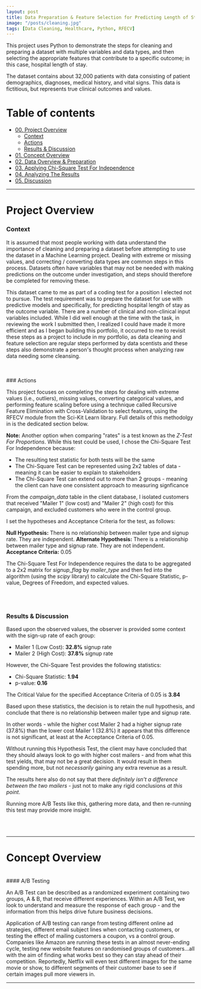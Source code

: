 ```yaml
---
layout: post
title: Data Preparation & Feature Selection for Predicting Length of Stay
image: "/posts/cleaning.jpg"
tags: [Data Cleaning, Healthcare, Python, RFECV]
---
```


This project uses Python to demonstrate the steps for cleaning and preparing a dataset with multiple variables and data types, and then selecting the appropriate features that contribute to a specific outcome; in this case, hospital length of stay.

The dataset contains about 32,000 patients with data consisting of patient demographics, diagnoses, medical history, and vital signs. This data is fictitious, but represents true clinical outcomes and values. 


# Table of contents

- [00. Project Overview](#overview-main)
    - [Context](#overview-context)
    - [Actions](#overview-actions)
    - [Results & Discussion](#overview-results)
- [01. Concept Overview](#concept-overview)
- [02. Data Overview & Preparation](#data-overview)
- [03. Applying Chi-Square Test For Independence](#chi-square-application)
- [04. Analyzing The Results](#chi-square-results)
- [05. Discussion](#discussion)

___

# Project Overview  <a name="overview-main"></a>

### Context <a name="overview-context"></a>

It is assumed that most people working with data understand the importance of cleaning and preparing a dataset before attempting to use the dataset in a Machine Learning project. Dealing with extreme or missing values, and correcting / converting data types are common steps in this process. Datasets often have variables that may not be needed with making predictions on the outcome under investigation, and steps should therefore be completed for removing these. 

This dataset came to me as part of a coding test for a position I elected not to pursue. The test requirement was to prepare the dataset for use with predictive models and specifically, for predicting hospital length of stay as the outcome variable. There are a number of clinical and non-clinical input variables included. While I did well enough at the time with the task, in reviewing the work I submitted then, I realized I could have made it more efficient and as I began building this portfolio, it occurred to me to revisit these steps as a project to include in my portfolio, as data cleaning and feature selection are regular steps performed by data scentists and these steps also demonstrate a person's thought process when analyzing raw data needing some cleansing.

<br>
<br>
### Actions <a name="overview-actions"></a>

This project focuses on completing the steps for dealing with extreme values (i.e., outliers), missing values, converting categorical values, and performing feature scaling before using a technique called Recursive Feature Elimination with Cross-Validation to select features, using the RFECV module from the Sci-Kit Learn library.  Full details of this methodolgy in is the dedicated section below.

**Note:** Another option when comparing "rates" is a test known as the *Z-Test For Proportions*.  While this test could be used, I chose the Chi-Square Test For Independence because:

* The resulting test statistic for both tests will be the same
* The Chi-Square Test can be represented using 2x2 tables of data - meaning it can be easier to explain to stakeholders
* The Chi-Square Test can extend out to more than 2 groups - meaning the client can have one consistent approach to measuring signficance

From the *campaign_data* table in the client database, I isolated customers that received "Mailer 1" (low cost) and "Mailer 2" (high cost) for this campaign, and excluded customers who were in the control group.

I set the hypotheses and Acceptance Criteria for the test, as follows:

**Null Hypothesis:** There is no relationship between mailer type and signup rate. They are independent.
**Alternate Hypothesis:** There is a relationship between mailer type and signup rate. They are not independent.
**Acceptance Criteria:** 0.05

The Chi-Square Test For Independence requires the data to be aggregated to a 2x2 matrix for *signup_flag* by *mailer_type* and then fed into the algorithm (using the *scipy* library) to calculate the Chi-Square Statistic, p-value, Degrees of Freedom, and expected values.

<br>
<br>

### Results & Discussion <a name="overview-results"></a>

Based upon the observed values, the observer is provided some context with the sign-up rate of each group:

* Mailer 1 (Low Cost): **32.8%** signup rate
* Mailer 2 (High Cost): **37.8%** signup rate

However, the Chi-Square Test provides the following statistics:

* Chi-Square Statistic: **1.94**
* p-value: **0.16**

The Critical Value for the specified Acceptance Criteria of 0.05 is **3.84**

Based upon these statistics, the decision is to retain the null hypothesis, and conclude that there is no relationship between mailer type and signup rate.

In other words - while the higher cost Mailer 2 had a higher signup rate (37.8%) than the lower cost Mailer 1 (32.8%) it appears that this difference is not significant, at least at the Acceptance Criteria of 0.05.

Without running this Hypothesis Test, the client may have concluded that they should always look to go with higher cost mailers - and from what this test yields, that may not be a great decision.  It would result in them spending more, but not *necessarily* gaining any extra revenue as a result.

The results here also do not say that there *definitely isn't a difference between the two mailers* - just not to make any rigid conclusions *at this point*.  

Running more A/B Tests like this, gathering more data, and then re-running this test may provide more insight.

<br>
<br>

___

# Concept Overview  <a name="concept-overview"></a>

<br>
#### A/B Testing

An A/B Test can be described as a randomized experiment containing two groups, A & B, that receive different experiences. Within an A/B Test, we look to understand and measure the response of each group - and the information from this helps drive future business decisions.

Application of A/B testing can range from testing different online ad strategies, different email subject lines when contacting customers, or testing the effect of mailing customers a coupon, vs a control group.  Companies like Amazon are running these tests in an almost never-ending cycle, testing new website features on randomised groups of customers...all with the aim of finding what works best so they can stay ahead of their competition.  Reportedly, Netflix will even test different images for the same movie or show, to different segments of their customer base to see if certain images pull more viewers in.

___

